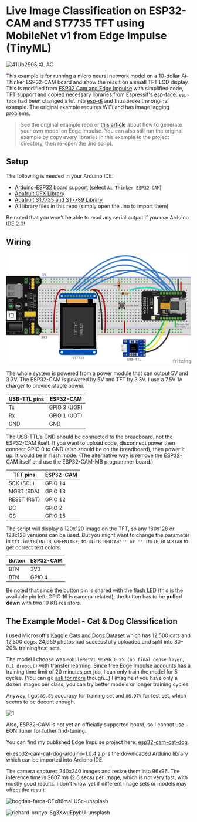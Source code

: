 # Live Image Classification on ESP32-CAM and ST7735 TFT using MobileNet v1 from Edge Impulse (TinyML)

![41Ub2S0SjXL _AC_](https://user-images.githubusercontent.com/44191076/153631624-e13576b3-b440-4cd0-8a42-fd29cbe25a2d.jpg)

This example is for running a micro neural network model on a 10-dollar Ai-Thinker ESP32-CAM board and show the result on a small TFT LCD display. This is modified from [ESP32 Cam and Edge Impulse](https://github.com/edgeimpulse/example-esp32-cam) with simplified code, TFT support and copied necessary libraries from Espressif's [esp-face](https://github.com/Yuri-R-Studio/esp-face). ```esp-face``` had been changed a lot into [esp-dl](https://github.com/espressif/esp-dl) and thus broke the original example. The original example requires WiFi and has image lagging problems.

> See the original example repo or [this article](https://www.survivingwithandroid.com/tinyml-esp32-cam-edge-image-classification-with-edge-impulse/) about how to generate your own model on Edge Impulse. You can also still run the original example by copy every libraries in this example to the project directory, then re-open the .ino script.

## Setup

The following is needed in your Arduino IDE:

* [Arduino-ESP32 board support](https://raw.githubusercontent.com/espressif/arduino-esp32/gh-pages/package_esp32_index.json) (select ```Ai Thinker ESP32-CAM```)
* [Adafruit GFX Library](https://github.com/adafruit/Adafruit-GFX-Library)
* [Adafruit ST7735 and ST7789 Library](https://github.com/adafruit/Adafruit-ST7735-Library)
* All library files in this repo (simply open the .ino to import them)

Be noted that you won't be able to read any serial output if you use Arduino IDE 2.0!

## Wiring

![wiring](https://github.com/alankrantas/edge-impulse-esp32-cam-image-classification/raw/main/esp32-cam-edge-impulse.png)

The whole system is powered from a power module that can output 5V and 3.3V. The ESP32-CAM is powered by 5V and TFT by 3.3V. I use a 7.5V 1A charger to provide stable power.

| USB-TTL pins | ESP32-CAM |
| --- | --- |
| Tx | GPIO 3 (UOR) |
| Rx | GPIO 1 (UOT) |
| GND | GND |

The USB-TTL's GND should be connected to the breadboard, not the ESP32-CAM itself. If you want to upload code, disconnect power then connect GPIO 0 to GND (also should be on the breadboard), then power it up. It would be in flash mode. (The alternative way is remove the ESP32-CAM itself and use the ESP32-CAM-MB programmer board.)

| TFT pins | ESP32-CAM |
| --- | --- |
| SCK (SCL) | GPIO 14 |
| MOST (SDA) | GPIO 13 |
| RESET (RST) | GPIO 12 |
| DC | GPIO 2 |
| CS | GPIO 15 |

The script will display a 120x120 image on the TFT, so any 160x128 or 128x128 versions can be used. But you might want to change the parameter in ```tft.initR(INITR_GREENTAB);``` to ```INITR_REDTAB''' or '''INITR_BLACKTAB``` to get correct text colors.

| Button | ESP32-CAM |
| --- | --- |
| BTN | 3V3 |
| BTN | GPIO 4 |

Be noted that since the button pin is shared with the flash LED (this is the available pin left; GPIO 16 is camera-related), the button has to be **pulled down** with two 10 KΩ resistors.

## The Example Model - Cat & Dog Classification

I used Microsoft's [Kaggle Cats and Dogs Dataset](https://www.microsoft.com/en-us/download/details.aspx?id=54765) which has 12,500 cats and 12,500 dogs. 24,969 photos had successfully uploaded and split into 80-20% training/test sets.

The model I choose was ```MobileNetV1 96x96 0.25 (no final dense layer, 0.1 dropout)``` with transfer learning. Since free Edge Impulse accounts has a training time limit of 20 minutes per job, I can only train the model for 5 cycles. (You can go [ask for more](https://forum.edgeimpulse.com/t/err-deadlineexceeded-ways-to-fix-this/2354/2) though...) I imagine if you have only a dozen images per class, you can try better models or longer training cycles.

Anyway, I got ```89.8%``` accuracy for training set and ```86.97%``` for test set, which seems to be decent enough.

![1](https://user-images.githubusercontent.com/44191076/153631673-96b90c0b-5745-43b9-9e5f-9a426d8bfe61.png)

Also, ESP32-CAM is not yet an officially supported board, so I cannot use EON Tuner for futher find-tuning.

You can find my published Edge Impulse project here: [esp32-cam-cat-dog](https://studio.edgeimpulse.com/public/76904/latest).

[ei-esp32-cam-cat-dog-arduino-1.0.4.zip](https://github.com/alankrantas/edge-impulse-esp32-cam-image-classification/blob/main/ei-esp32-cam-cat-dog-arduino-1.0.4.zip) is the downloaded Arduino library which can be imported into Ardiono IDE.

The camera captures 240x240 images and resize them into 96x96. The inference time is 2607 ms (2.6 secs) per image, which is not very fast,  with mostly good results. I don't know yet if different image sets or models may effect the result.

![bogdan-farca-CEx86maLUSc-unsplash](https://user-images.githubusercontent.com/44191076/153636524-9b2edab9-7c50-4aa1-9d6e-74477d67011f.jpg)

![richard-brutyo-Sg3XwuEpybU-unsplash](https://user-images.githubusercontent.com/44191076/153636561-16f7fb47-dcfc-4988-8772-85dcc5acfdac.jpg)
